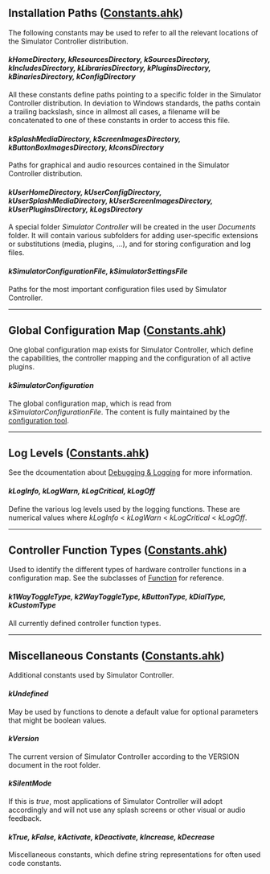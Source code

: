 ## Installation Paths ([Constants.ahk](https://github.com/SeriousOldMan/Simulator-Controller/blob/main/Sources/Includes/Constants.ahk))
The following constants may be used to refer to all the relevant locations of the Simulator Controller distribution.

#### *kHomeDirectory, kResourcesDirectory, kSourcesDirectory, kIncludesDirectory, kLibrariesDirectory, kPluginsDirectory, kBinariesDirectory, kConfigDirectory*
All these constants define paths pointing to a specific folder in the Simulator Controller distribution. In deviation to Windows standards, the paths contain a trailing backslash, since in allmost all cases, a filename will be concatenated to one of these constants in order to access this file.

#### *kSplashMediaDirectory, kScreenImagesDirectory, kButtonBoxImagesDirectory, kIconsDirectory*
Paths for graphical and audio resources contained in the Simulator Controller distribution.

#### *kUserHomeDirectory, kUserConfigDirectory, kUserSplashMediaDirectory, kUserScreenImagesDirectory, kUserPluginsDirectory, kLogsDirectory*
A special folder *Simulator Controller* will be created in the user *Documents* folder. It will contain various subfolders for adding user-specific extensions or substitutions (media, plugins, ...), and for storing configuration and log files.

#### *kSimulatorConfigurationFile, kSimulatorSettingsFile*
Paths for the most important configuration files used by Simulator Controller.

***

## Global Configuration Map ([Constants.ahk](https://github.com/SeriousOldMan/Simulator-Controller/blob/main/Sources/Includes/Constants.ahk))
One global configuration map exists for Simulator Controller, which define the capabilities, the controller mapping and the configuration of all active plugins.

#### *kSimulatorConfiguration*
The global configuration map, which is read from *kSimulatorConfigurationFile*. The content is fully maintained by the [configuration tool](https://github.com/SeriousOldMan/Simulator-Controller/wiki/Installation-&-Configuration#configuration).

***

## Log Levels ([Constants.ahk](https://github.com/SeriousOldMan/Simulator-Controller/blob/main/Sources/Includes/Constants.ahk))
See the dcoumentation about [Debugging & Logging](https://github.com/SeriousOldMan/Simulator-Controller/wiki/Functions-Reference#debugging-and-logging-functionsahk) for more information.

#### *kLogInfo, kLogWarn, kLogCritical, kLogOff*
Define the various log levels used by the logging functions. These are numerical values where *kLogInfo* < *kLogWarn* < *kLogCritical* < *kLogOff*.

***

## Controller Function Types ([Constants.ahk](https://github.com/SeriousOldMan/Simulator-Controller/blob/main/Sources/Includes/Constants.ahk))
Used to identify the different types of hardware controller functions in a configuration map. See the subclasses of [Function](https://github.com/SeriousOldMan/Simulator-Controller/wiki/Classes-Reference#abstract-function-extends-configurationitem-classesahk) for reference.

#### *k1WayToggleType, k2WayToggleType, kButtonType, kDialType, kCustomType*
All currently defined controller function types.

***

## Miscellaneous Constants ([Constants.ahk](https://github.com/SeriousOldMan/Simulator-Controller/blob/main/Sources/Includes/Constants.ahk))
Additional constants used by Simulator Controller.

#### *kUndefined*
May be used by functions to denote a default value for optional parameters that might be boolean values.

#### *kVersion*
The current version of Simulator Controller according to the VERSION document in the root folder.

#### *kSilentMode*
If this is *true*, most applications of Simulator Controller will adopt accordingly and will not use any splash screens or other visual or audio feedback.

#### *kTrue, kFalse, kActivate, kDeactivate, kIncrease, kDecrease*
Miscellaneous constants, which define string representations for often used code constants.